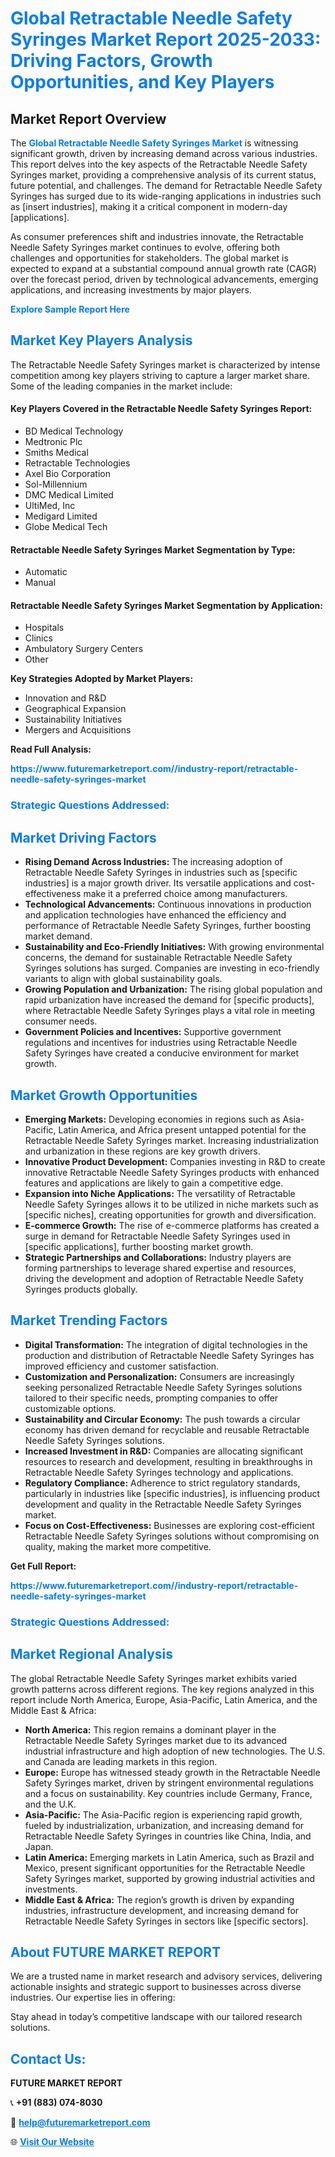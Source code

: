 <h1 style="color: #007BFF;">Global Retractable Needle Safety Syringes Market Report 2025-2033: Driving Factors, Growth Opportunities, and Key Players</h1>

<section id="overview">
<h2>Market Report Overview</h2>
<p>The <a href="https://www.futuremarketreport.com//industry-report/retractable-needle-safety-syringes-market" style="color: #007BFF; text-decoration: none;"><strong>Global Retractable Needle Safety Syringes Market</strong></a> is witnessing significant growth, driven by increasing demand across various industries. This report delves into the key aspects of the Retractable Needle Safety Syringes market, providing a comprehensive analysis of its current status, future potential, and challenges. The demand for Retractable Needle Safety Syringes has surged due to its wide-ranging applications in industries such as [insert industries], making it a critical component in modern-day [applications].</p>
<p>As consumer preferences shift and industries innovate, the Retractable Needle Safety Syringes market continues to evolve, offering both challenges and opportunities for stakeholders. The global market is expected to expand at a substantial compound annual growth rate (CAGR) over the forecast period, driven by technological advancements, emerging applications, and increasing investments by major players.</p>
</section>

<section id="overview">
<p><a href="https://www.futuremarketreport.com//request-sample/reportId=86539" style="color: #007BFF; text-decoration: none;"><strong>Explore Sample Report Here</strong></a></p>
</section>

<section id="key-players">
<h2 style="color: #007BFF;">Market Key Players Analysis</h2>
<p>The Retractable Needle Safety Syringes market is characterized by intense competition among key players striving to capture a larger market share. Some of the leading companies in the market include:</p>
<h4>Key Players Covered in the Retractable Needle Safety Syringes Report:</h4>
<ul><li>BD Medical Technology</li><li>Medtronic Plc</li><li>Smiths Medical</li><li>Retractable Technologies</li><li>Axel Bio Corporation</li><li>Sol-Millennium</li><li>DMC Medical Limited</li><li>UltiMed, Inc</li><li>Medigard Limited</li><li>Globe Medical Tech</li></ul>
<h4>Retractable Needle Safety Syringes Market Segmentation by Type:</h4>
<ul><li>Automatic</li><li>Manual</li></ul>

<h4>Retractable Needle Safety Syringes Market Segmentation by Application:</h4>
<ul><li>Hospitals</li><li>Clinics</li><li>Ambulatory Surgery Centers</li><li>Other</li></ul>
<p><strong>Key Strategies Adopted by Market Players:</strong></p>
<ul>
<li>Innovation and R&D</li>
<li>Geographical Expansion</li>
<li>Sustainability Initiatives</li>
<li>Mergers and Acquisitions</li>
</ul>
</section>

<section>
<p><strong>Read Full Analysis: </strong></p><a href="https://www.futuremarketreport.com//industry-report/retractable-needle-safety-syringes-market" style="color: #007BFF; text-decoration: none;"><strong>https://www.futuremarketreport.com//industry-report/retractable-needle-safety-syringes-market</strong></a>
<h3 style="color: #007BFF;">Strategic Questions Addressed:</h3>
</section>

<section id="driving-factors">
<h2 style="color: #007BFF;">Market Driving Factors</h2>
<ul>
<li><strong>Rising Demand Across Industries:</strong> The increasing adoption of Retractable Needle Safety Syringes in industries such as [specific industries] is a major growth driver. Its versatile applications and cost-effectiveness make it a preferred choice among manufacturers.</li>
<li><strong>Technological Advancements:</strong> Continuous innovations in production and application technologies have enhanced the efficiency and performance of Retractable Needle Safety Syringes, further boosting market demand.</li>
<li><strong>Sustainability and Eco-Friendly Initiatives:</strong> With growing environmental concerns, the demand for sustainable Retractable Needle Safety Syringes solutions has surged. Companies are investing in eco-friendly variants to align with global sustainability goals.</li>
<li><strong>Growing Population and Urbanization:</strong> The rising global population and rapid urbanization have increased the demand for [specific products], where Retractable Needle Safety Syringes plays a vital role in meeting consumer needs.</li>
<li><strong>Government Policies and Incentives:</strong> Supportive government regulations and incentives for industries using Retractable Needle Safety Syringes have created a conducive environment for market growth.</li>
</ul>
</section>

<section id="growth-opportunities">
<h2 style="color: #007BFF;">Market Growth Opportunities</h2>
<ul>
<li><strong>Emerging Markets:</strong> Developing economies in regions such as Asia-Pacific, Latin America, and Africa present untapped potential for the Retractable Needle Safety Syringes market. Increasing industrialization and urbanization in these regions are key growth drivers.</li>
<li><strong>Innovative Product Development:</strong> Companies investing in R&D to create innovative Retractable Needle Safety Syringes products with enhanced features and applications are likely to gain a competitive edge.</li>
<li><strong>Expansion into Niche Applications:</strong> The versatility of Retractable Needle Safety Syringes allows it to be utilized in niche markets such as [specific niches], creating opportunities for growth and diversification.</li>
<li><strong>E-commerce Growth:</strong> The rise of e-commerce platforms has created a surge in demand for Retractable Needle Safety Syringes used in [specific applications], further boosting market growth.</li>
<li><strong>Strategic Partnerships and Collaborations:</strong> Industry players are forming partnerships to leverage shared expertise and resources, driving the development and adoption of Retractable Needle Safety Syringes products globally.</li>
</ul>
</section>

<section id="trending-factors">
<h2 style="color: #007BFF;">Market Trending Factors</h2>
<ul>
<li><strong>Digital Transformation:</strong> The integration of digital technologies in the production and distribution of Retractable Needle Safety Syringes has improved efficiency and customer satisfaction.</li>
<li><strong>Customization and Personalization:</strong> Consumers are increasingly seeking personalized Retractable Needle Safety Syringes solutions tailored to their specific needs, prompting companies to offer customizable options.</li>
<li><strong>Sustainability and Circular Economy:</strong> The push towards a circular economy has driven demand for recyclable and reusable Retractable Needle Safety Syringes solutions.</li>
<li><strong>Increased Investment in R&D:</strong> Companies are allocating significant resources to research and development, resulting in breakthroughs in Retractable Needle Safety Syringes technology and applications.</li>
<li><strong>Regulatory Compliance:</strong> Adherence to strict regulatory standards, particularly in industries like [specific industries], is influencing product development and quality in the Retractable Needle Safety Syringes market.</li>
<li><strong>Focus on Cost-Effectiveness:</strong> Businesses are exploring cost-efficient Retractable Needle Safety Syringes solutions without compromising on quality, making the market more competitive.</li>
</ul>
</section>

<section>
<p><strong>Get Full Report: </strong></p><a href="https://www.futuremarketreport.com//industry-report/retractable-needle-safety-syringes-market" style="color: #007BFF; text-decoration: none;"><strong>https://www.futuremarketreport.com//industry-report/retractable-needle-safety-syringes-market</strong></a>
<h3 style="color: #007BFF;">Strategic Questions Addressed:</h3>
</section>


<section id="regional-analysis">
<h2 style="color: #007BFF;">Market Regional Analysis</h2>
<p>The global Retractable Needle Safety Syringes market exhibits varied growth patterns across different regions. The key regions analyzed in this report include North America, Europe, Asia-Pacific, Latin America, and the Middle East & Africa:</p>
<ul>
<li><strong>North America:</strong> This region remains a dominant player in the Retractable Needle Safety Syringes market due to its advanced industrial infrastructure and high adoption of new technologies. The U.S. and Canada are leading markets in this region.</li>
<li><strong>Europe:</strong> Europe has witnessed steady growth in the Retractable Needle Safety Syringes market, driven by stringent environmental regulations and a focus on sustainability. Key countries include Germany, France, and the U.K.</li>
<li><strong>Asia-Pacific:</strong> The Asia-Pacific region is experiencing rapid growth, fueled by industrialization, urbanization, and increasing demand for Retractable Needle Safety Syringes in countries like China, India, and Japan.</li>
<li><strong>Latin America:</strong> Emerging markets in Latin America, such as Brazil and Mexico, present significant opportunities for the Retractable Needle Safety Syringes market, supported by growing industrial activities and investments.</li>
<li><strong>Middle East & Africa:</strong> The region’s growth is driven by expanding industries, infrastructure development, and increasing demand for Retractable Needle Safety Syringes in sectors like [specific sectors].</li>
</ul>
</section>

<footer>
<h2 style="color: #007BFF;">About FUTURE MARKET REPORT</h2>
<p>We are a trusted name in market research and advisory services, delivering actionable insights and strategic support to businesses across diverse industries. Our expertise lies in offering:</p>

<p>Stay ahead in today’s competitive landscape with our tailored research solutions.</p>

<h2 style="color: #007BFF;">Contact Us:</h2>
<p><strong>FUTURE MARKET REPORT</strong></p>
<p>📞 <strong>+91 (883) 074-8030</strong></p>
<p>📧 <strong><a href="mailto:help@futuremarketreport.com" style="color: #007BFF;">help@futuremarketreport.com</a></strong></p>
<p>🌐 <strong><a href="https://www.futuremarketreport.com/" style="color: #007BFF;">Visit Our Website</a></strong></p>
</footer>